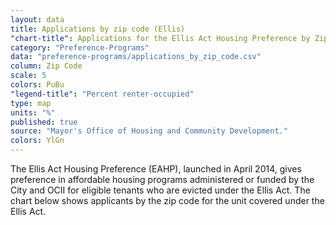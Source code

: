 ```yaml
---
layout: data
title: Applications by zip code (Ellis)
"chart-title": Applications for the Ellis Act Housing Preference by Zip Code
category: "Preference-Programs"
data: "preference-programs/applications_by_zip_code.csv"
column: Zip Code
scale: 5
colors: PuBu
"legend-title": "Percent renter-occupied"
type: map
units: "%"
published: true
source: "Mayor's Office of Housing and Community Development."
colors: YlGn
---
```


The Ellis Act Housing Preference (EAHP), launched in April 2014, gives preference in affordable housing programs administered or funded by the City and OCII for eligible tenants who are evicted under the Ellis Act. The chart below shows applicants by the zip code for the unit covered under the Ellis Act.